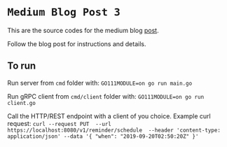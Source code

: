 # `Medium Blog Post 3`
This are the source codes for the medium blog [post](https://medium.com/@arkadybalaba/rest-over-grpc-with-grpc-gateway-for-go-9584bfcbb835).

Follow the blog post for instructions and details.

## To run
Run server from `cmd` folder with: `GO111MODULE=on go run main.go`

Run gRPC client from `cmd/client` folder with: `GO111MODULE=on go run client.go`

Call the HTTP/REST endpoint with a client of you choice.
Example curl request:
`curl --request PUT 
  --url https://localhost:8080/v1/reminder/schedule 
  --header 'content-type: application/json'
  --data '{
	"when": "2019-09-20T02:50:20Z"
}'`
